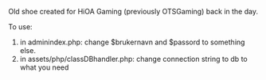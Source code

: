 Old shoe created for HiOA Gaming (previously OTSGaming) back in the day.

To use:
1) in adminindex.php: change $brukernavn and $passord to something else.
2) in assets/php/classDBhandler.php: change connection string to db to what you need

